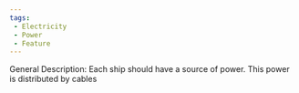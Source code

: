 ```yaml
---
tags:
 - Electricity
 - Power
 - Feature
---
```


General Description:
    Each ship should have a source of power. This power is distributed by cables